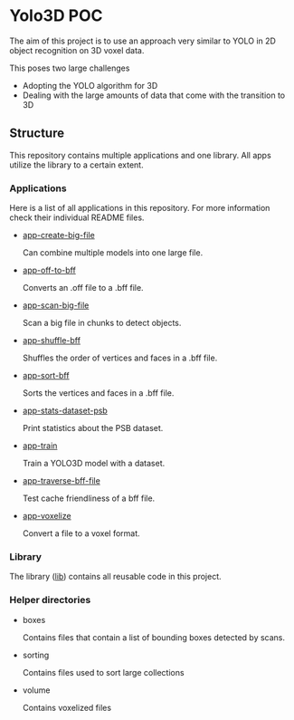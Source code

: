 # Yolo3D POC

The aim of this project is to use an approach very similar to YOLO in 2D object recognition on 3D voxel data.

This poses two large challenges

- Adopting the YOLO algorithm for 3D
- Dealing with the large amounts of data that come with the transition to 3D

## Structure

This repository contains multiple applications and one library.
All apps utilize the library to a certain extent.

### Applications

Here is a list of all applications in this repository.
For more information check their individual README files.

- [app-create-big-file](./app-create-big-file)

  Can combine multiple models into one large file.
- [app-off-to-bff](./app-off-to-bff)

  Converts an .off file to a .bff file.
- [app-scan-big-file](./app-scan-big-file)

  Scan a big file in chunks to detect objects.
- [app-shuffle-bff](./app-shuffle-bff)

  Shuffles the order of vertices and faces in a .bff file.
- [app-sort-bff](./app-sort-bff)

  Sorts the vertices and faces in a .bff file.
- [app-stats-dataset-psb](./app-stats-dataset-psb)

  Print statistics about the PSB dataset.
- [app-train](./app-train)

  Train a YOLO3D model with a dataset.
- [app-traverse-bff-file](./app-traverse-bff-file)

  Test cache friendliness of a bff file.
- [app-voxelize](./app-voxelize)

  Convert a file to a voxel format.

### Library

The library ([lib](/lib)) contains all reusable code in this project.

### Helper directories

- boxes

  Contains files that contain a list of bounding boxes detected by scans.
- sorting

  Contains files used to sort large collections
- volume

  Contains voxelized files 